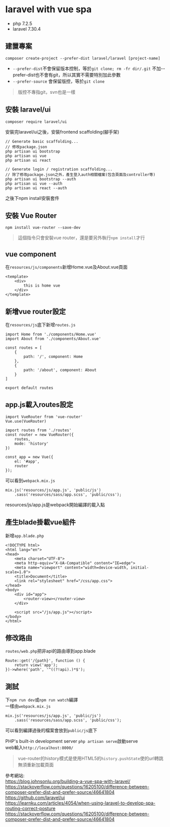 laravel with vue spa
===============
* php 7.2.5  
* laravel 7.30.4

建置專案
---------------
```
composer create-project --prefer-dist laravel/laravel [project-name]
```
* `--prefer-dist`不會保留版本控制，等於`git clone; rm -fr dir/.git`
  不加--prefer-dist也不會有git，所以其實不需要特別加此參數
* `--prefer-source` 會保留版控，等於`git clone`

> 版控不專指git，svn也是一樣


安裝 laravel/ui
----------------
```
composer require laravel/ui
```

安裝完laravel/ui之後，安裝frontend scaffolding(腳手架)
```
// Generate basic scaffolding...
// 修改package.json
php artisan ui bootstrap
php artisan ui vue
php artisan ui react

// Generate login / registration scaffolding...
// 除了修改package.json之外，產生登入auth相關檔案(包含頁面及controller等)
php artisan ui bootstrap --auth
php artisan ui vue --auth
php artisan ui react --auth
```
之後下npm install安裝套件


安裝 Vue Router
------------------
```
npm install vue-router --save-dev
```
> 這個指令只會安裝vue router，還是要另外執行`npm install`才行


vue component
----------------
在```resources/js/components```新增Home.vue及About.vue頁面  
```
<template>
    <div>
        this is home vue
    </div>
</template>
```

新增vue router設定
--------------
在`resources/js`底下新增`routes.js`
```
import Home from './components/Home.vue'
import About from './components/About.vue'

const routes = [
    {
        path: '/', component: Home
    },
    { 
        path: '/about', component: About
    }
]

export default routes
```

app.js載入routes設定
-----------------
```
import VueRouter from 'vue-router'
Vue.use(VueRouter)

import routes from './routes'
const router = new VueRouter({
    routes,
    mode: 'history'
})

const app = new Vue({
    el: '#app',
    router
});
```
可以看到`webpack.mix.js`
```
mix.js('resources/js/app.js', 'public/js')
    .sass('resources/sass/app.scss', 'public/css');
```
resources/js/app.js是webpack開始編譯的載入點


產生blade掛載vue組件
---------------
新增`app.blade.php`
```
<!DOCTYPE html>
<html lang="en">
<head>
    <meta charset="UTF-8">
    <meta http-equiv="X-UA-Compatible" content="IE=edge">
    <meta name="viewport" content="width=device-width, initial-scale=1.0">
    <title>Document</title>
    <link rel="stylesheet" href="/css/app.css">
</head>
<body>
    <div id="app">
        <router-view></router-view>
    </div>

    <script src="/js/app.js"></script>
</body>
</html>
```


修改路由
--------------
`routes/web.php`把非api的路由導到app.blade
```
Route::get('/{path}', function () {
    return view('app');
})->where('path', '^((?!api).)*$');
```

測試
-------------
下`npm run dev`或`npm run watch`編譯  
一樣由`webpack.mix.js`
```
mix.js('resources/js/app.js', 'public/js')
    .sass('resources/sass/app.scss', 'public/css');
```
可以看到編譯過後的檔案會放到`public/js`底下  

PHP's built-in development server
`php artisan serve`啟動serve  
web輸入`http://localhost:8000/`  

> vue-router的history模式是使用HTML5的`history.pushState`使的url轉跳無須重新加載頁面


參考網站:  
https://blog.johnsonlu.org/building-a-vue-spa-with-laravel/  
https://stackoverflow.com/questions/16205100/difference-between-composer-prefer-dist-and-prefer-source/46641804  
https://github.com/laravel/ui  
https://learnku.com/articles/4054/when-using-laravel-to-develop-spa-routing-correct-posture  
https://stackoverflow.com/questions/16205100/difference-between-composer-prefer-dist-and-prefer-source/46641804
